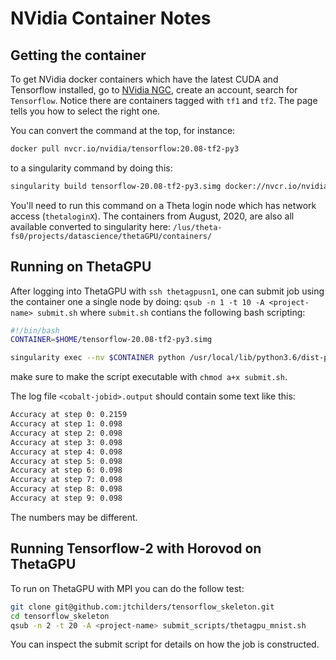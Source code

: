 # NVidia Container Notes

## Getting the container

To get NVidia docker containers which have the latest CUDA and Tensorflow installed, go to [NVidia NGC](https://ngc.nvidia.com), create an account, search for `Tensorflow`. Notice there are containers tagged with `tf1` and `tf2`. The page tells you how to select the right one.

You can convert the command at the top, for instance:
```bash
docker pull nvcr.io/nvidia/tensorflow:20.08-tf2-py3
```
to a singularity command by doing this:

```bash
singularity build tensorflow-20.08-tf2-py3.simg docker://nvcr.io/nvidia/tensorflow:20.08-tf2-py3
```

You'll need to run this command on a Theta login node which has network access (`thetaloginX`).  The containers from August, 2020, are also all available converted to singularity here: `/lus/theta-fs0/projects/datascience/thetaGPU/containers/`

## Running on ThetaGPU

After logging into ThetaGPU with `ssh thetagpusn1`, one can submit job using the container one a single node by doing:
`qsub -n 1 -t 10 -A <project-name> submit.sh`
where `submit.sh` contians the following bash scripting:
```bash
#!/bin/bash
CONTAINER=$HOME/tensorflow-20.08-tf2-py3.simg

singularity exec --nv $CONTAINER python /usr/local/lib/python3.6/dist-packages/tensorflow/python/debug/examples/debug_mnist.py
```
make sure to make the script executable with `chmod a+x submit.sh`.

The log file `<cobalt-jobid>.output` should contain some text like this:
```bash
Accuracy at step 0: 0.2159
Accuracy at step 1: 0.098
Accuracy at step 2: 0.098
Accuracy at step 3: 0.098
Accuracy at step 4: 0.098
Accuracy at step 5: 0.098
Accuracy at step 6: 0.098
Accuracy at step 7: 0.098
Accuracy at step 8: 0.098
Accuracy at step 9: 0.098
```

The numbers may be different.

## Running Tensorflow-2 with Horovod on ThetaGPU

To run on ThetaGPU with MPI you can do the follow test:

```bash
git clone git@github.com:jtchilders/tensorflow_skeleton.git
cd tensorflow_skeleton
qsub -n 2 -t 20 -A <project-name> submit_scripts/thetagpu_mnist.sh
```

You can inspect the submit script for details on how the job is constructed.


